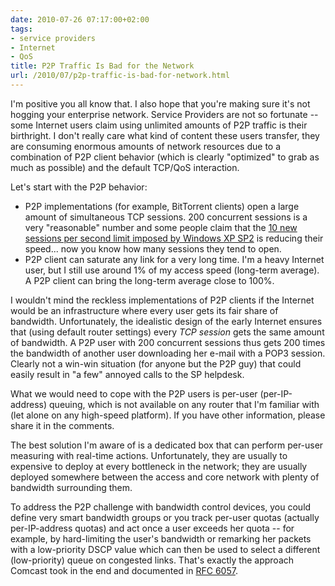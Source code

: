 ```yaml
---
date: 2010-07-26 07:17:00+02:00
tags:
- service providers
- Internet
- QoS
title: P2P Traffic Is Bad for the Network
url: /2010/07/p2p-traffic-is-bad-for-network.html
---
```

I'm positive you all know that. I also hope that you're making sure it's not hogging your enterprise network. Service Providers are not so fortunate -- some Internet users claim using unlimited amounts of P2P traffic is their birthright. I don't really care what kind of content these users transfer, they are consuming enormous amounts of network resources due to a combination of P2P client behavior (which is clearly "optimized" to grab as much as possible) and the default TCP/QoS interaction.
<!--more-->
Let's start with the P2P behavior:

-   P2P implementations (for example, BitTorrent clients) open a large amount of simultaneous TCP sessions. 200 concurrent sessions is a very "reasonable" number and some people claim that the [10 new sessions per second limit imposed by Windows XP SP2](http://www.techiecorner.com/34/how-to-adjust-your-window-xp-tcp-connection-to-boost-your-bt-download-speed/) is reducing their speed... now you know how many sessions they tend to open.
-   P2P client can saturate any link for a very long time. I'm a heavy Internet user, but I still use around 1% of my access speed (long-term average). A P2P client can bring the long-term average close to 100%.

I wouldn't mind the reckless implementations of P2P clients if the Internet would be an infrastructure where every user gets its fair share of bandwidth. Unfortunately, the idealistic design of the early Internet ensures that (using default router settings) every *TCP session* gets the same amount of bandwidth. A P2P user with 200 concurrent sessions thus gets 200 times the bandwidth of another user downloading her e-mail with a POP3 session. Clearly not a win-win situation (for anyone but the P2P guy) that could easily result in "a few" annoyed calls to the SP helpdesk.

What we would need to cope with the P2P users is per-user (per-IP-address) queuing, which is not available on any router that I'm familiar with (let alone on any high-speed platform). If you have other information, please share it in the comments.

The best solution I'm aware of is a dedicated box that can perform per-user measuring with real-time actions. Unfortunately, they are usually to expensive to deploy at every bottleneck in the network; they are usually deployed somewhere between the access and core network with plenty of bandwidth surrounding them.

To address the P2P challenge with bandwidth control devices, you could define very smart bandwidth groups or you track per-user quotas (actually per-IP-address quotas) and act once a user exceeds her quota -- for example, by hard-limiting the user's bandwidth or remarking her packets with a low-priority DSCP value which can then be used to select a different (low-priority) queue on congested links. That's exactly the approach Comcast took in the end and documented in [RFC 6057](https://tools.ietf.org/html/rfc6057).